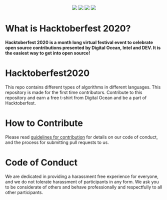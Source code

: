 <p align="center">
          <img src="https://img.shields.io/github/issues/Harshsngh07/Simple-Hacktoberfest2019?style=flat-square"> <img src="https://img.shields.io/github/forks/Harshsngh07/Simple-Hacktoberfest2019?style=social">
<img src="https://img.shields.io/github/stars/Harshsngh07/Simple-Hacktoberfest2019">
<img src="https://img.shields.io/github/license/Harshsngh07/Simple-Hacktoberfest2019">
</p>
<!--
<p align="center">
  <img src="https://hacktoberfest.digitalocean.com/assets/HF-full-logo-b05d5eb32b3f3ecc9b2240526104cf4da3187b8b61963dd9042fdc2536e4a76c.svg" alt="hacktoberfest">
</p> --> 

# What is Hacktoberfest 2020?
**Hacktoberfest 2020 is a month long virtual festival event to celebrate open source contributions presented by Digital Ocean, Intel and DEV. It is the easiest way to get into open source!**




# Hacktoberfest2020
This repo contains different types of algorithms in different languages.
This repository is made for the first time contributors. Contribute to this repository and earn a free t-shirt from Digital Ocean and be a part of Hacktoberfest.

# How to Contribute

Please read [guidelines for contribution](./CONTRIBUTING.md) for details on our code of conduct, and the process for submitting pull requests to us.


# Code of Conduct

We are dedicated in providing a harassment­ free experience for everyone, and we do not tolerate harassment of participants in any form. We ask you to be considerate of others and behave professionally and respectfully to all other participants. 
